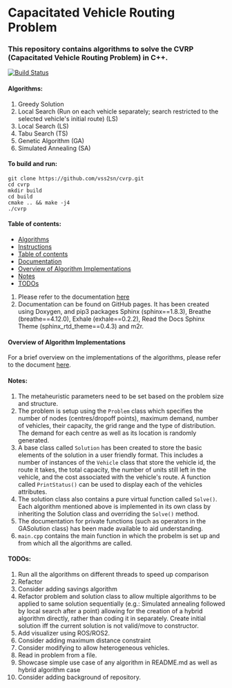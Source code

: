 # Capacitated Vehicle Routing Problem #

### This repository contains algorithms to solve the CVRP (Capacitated Vehicle Routing Problem) in C++. ###

[![Build Status](https://travis-ci.com/vss2sn/cvrp.svg?branch=master)](https://travis-ci.com/vss2sn/cvrp)

<a name="algorithms"></a>
#### Algorithms: ####
1. Greedy Solution
2. Local Search (Run on each vehicle separately; search restricted to the selected vehicle's initial route) (LS)
3. Local Search (LS)
4. Tabu Search (TS)
5. Genetic Algorithm (GA)
6. Simulated Annealing (SA)

<a name="instructions"></a>
#### To build and run: ####
    git clone https://github.com/vss2sn/cvrp.git  
    cd cvrp
    mkdir build  
    cd build
    cmake .. && make -j4
    ./cvrp  

<a name="toc"></a>
#### Table of contents: ####
- [Algorithms](#algorithms)
- [Instructions](#instructions)
- [Table of contents](#toc)
- [Documentation](#docs)
- [Overview of Algorithm Implementations](#algorithm_implementations)
- [Notes](#notes)
- [TODOs](#todos)

<a name="docs"></a>
1. Please refer to the documentation [here](https://vss2sn.github.io/cvrp/)
2. Documentation can be found on GitHub pages. It has been created using Doxygen, and pip3 packages Sphinx (sphinx==1.8.3), Breathe (breathe==4.12.0), Exhale (exhale==0.2.2), Read the Docs Sphinx Theme (sphinx_rtd_theme==0.4.3) and m2r.

<a name="algorithm_implementations"></a>
#### Overview of Algorithm Implementations ####
For a brief overview on the implementations of the algorithms, please refer to the document [here](https://vss2sn.github.io/cvrp/algorithm_implementations.html).

<a name="notes"></a>
#### Notes: ####
1. The metaheuristic parameters need to be set based on the problem size and structure.
2. The problem is setup using the `Problem` class which specifies the number of nodes (centres/dropoff points), maximum demand, number of vehicles, their capacity, the grid range and the type of distribution. The demand for each centre as well as its location is randomly generated.
3. A base class called `Solution` has been created to store the basic elements of the solution in a user friendly format. This includes a number of instances of the `Vehicle` class that store the vehicle id, the route it takes, the total capacity, the number of units still left in the vehicle, and the cost associated with the vehicle's route. A function called `PrintStatus()` can be used to display each of the vehicles attributes.
4. The solution class also contains a pure virtual function called `Solve()`. Each algorithm mentioned above is implemented in its own class by inheriting the Solution class and overriding the `Solve()` method.
5. The documentation for private functions (such as operators in the GASolution class) has been made available to aid understanding.
6. `main.cpp` contains the main function in which the probelm is set up and from which all the algorithms are called.

<a name="todos"></a>
#### TODOs: ####
1. Run all the algorithms on different threads to speed up comparison
2. Refactor
3. Consider adding savings algorithm
4. Refactor problem and solution class to allow multiple algorithms to be applied to same solution sequentially (e.g.:  Simulated annealing followed by local search after a point) allowing for the creation of a hybrid algorithm directly, rather than coding it in separately. Create initial solution iff the current solution is not valid/move to constructor.
5. Add visualizer using ROS/ROS2.
6. Consider adding maximum distance constraint
7. Consider modifying to allow heterogeneous vehicles.
8. Read in problem from a file.
9. Showcase simple use case of any algorithm in README.md as well as hybrid algorithm case
10. Consider adding background of repository.
